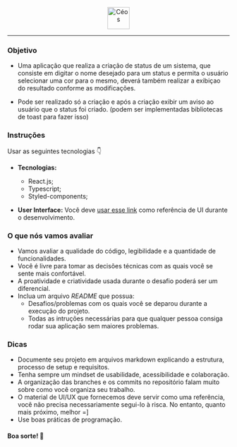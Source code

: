 <p align="center">
<img alt="Céos" src="https://ceoslab.com.br/wp-content/uploads/2022/05/logo-branco.svg" height="50px" />
</p> 

---

### Objetivo

- Uma aplicação que realiza a criação de status de um sistema, que consiste em digitar o nome desejado para um status e permita o usuário selecionar uma cor para o mesmo, deverá também realizar a exibiçao do resultado conforme as modificações. 

- Pode ser realizado só a criação e após a criação exibir um aviso ao usuário que o status foi criado. (podem ser implementadas bibliotecas de toast para fazer isso)

### Instruções

Usar as seguintes tecnologias 👇
- **Tecnologias:**
  - React.js;
  - Typescript;
  - Styled-components;

- **User Interface:** Você deve [usar esse link](https://www.figma.com/file/Fbm55z8tw8DfRGIzT3GfnI/Teste?type=design&node-id=0%3A1&t=5IFL4zu8o8nRRAvq-1) como referência de UI durante o desenvolvimento.

### O que nós vamos avaliar

- Vamos avaliar a qualidade do código, legibilidade e a quantidade de funcionalidades.
- Você é livre para tomar as decisões técnicas com as quais você se sente mais confortável.
- A proatividade e criatividade usada durante o desafio poderá ser um diferencial. 
- Inclua um arquivo *README* que possua:
  - Desafios/problemas com os quais você se deparou durante a execução do projeto.
  - Todas as intruções necessárias para que qualquer pessoa consiga rodar sua aplicação sem maiores problemas.

### Dicas

- Documente seu projeto em arquivos markdown explicando a estrutura, processo de setup e requisitos.
- Tenha sempre um mindset de usabilidade, acessibilidade e colaboração.
- A organização das branches e os commits no repositório falam muito sobre como você organiza seu trabalho.
- O material de UI/UX que fornecemos deve servir como uma referência, você não precisa necessariamente segui-lo à risca. No entanto, quanto mais próximo, melhor =]
- Use boas práticas de programação.

#### Boa sorte! 🚀
